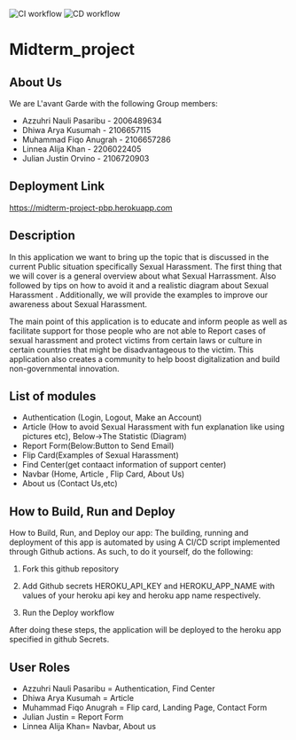 ![CI workflow](https://github.com/azzuhripasaribu/midterm-project/actions/workflows/main.yml/badge.svg)
![CD workflow](https://github.com/azzuhripasaribu/midterm-project/actions/workflows/dpl.yml/badge.svg)

# Midterm_project

## About Us

We are L'avant Garde with the following Group members:
- Azzuhri Nauli Pasaribu - 2006489634
- Dhiwa Arya Kusumah - 2106657115
- Muhammad Fiqo Anugrah - 2106657286
- Linnea Alija Khan - 2206022405
- Julian Justin Orvino - 2106720903

## Deployment Link

https://midterm-project-pbp.herokuapp.com

## Description

In this application we want to bring up the topic that is discussed in the current
Public situation specifically Sexual Harassment. The first thing that we will cover is a general overview about what Sexual Harrassment. Also followed by tips on how to avoid it and a realistic diagram about Sexual Harassment . Additionally, we will provide the examples to improve our awareness about Sexual Harassment. 

The main point of this application is to educate and inform people as well as facilitate support for those people who are not able to Report cases of sexual harassment and protect victims from certain laws or culture in certain countries that might be disadvantageous to the victim. This application also creates a community to help boost digitalization and build non-governmental innovation.



## List of modules

- Authentication (Login, Logout, Make an Account)
- Article (How to avoid Sexual Harassment with fun explanation like using pictures etc), Below->The Statistic (Diagram)
- Report Form(Below:Button to Send Email)
- Flip Card(Examples of Sexual Harassment)
- Find Center(get contaact information of support center)
- Navbar (Home, Article , Flip Card, About Us)
- About us (Contact Us,etc)



## How to Build, Run and Deploy

How to Build, Run, and Deploy our app:
The building, running and deployment of this app is automated by using A CI/CD script implemented through Github actions. As such, to do it yourself, do the following:

1. Fork this github repository

2. Add Github secrets  HEROKU_API_KEY and HEROKU_APP_NAME with values of your  heroku api key and heroku app name respectively.

3. Run the Deploy workflow

After doing these steps, the application will be deployed to the heroku app specified in github Secrets.

## User Roles
- Azzuhri Nauli Pasaribu = Authentication, Find Center
- Dhiwa Arya Kusumah = Article
- Muhammad Fiqo Anugrah = Flip card, Landing Page, Contact Form
- Julian Justin = Report Form
- Linnea Alija Khan= Navbar, About us

